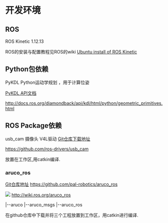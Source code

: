 # 开发环境
## ROS
ROS Kinetic 1.12.13

ROS的安装与配置教程见ROS的wiki
[Ubuntu install of ROS Kinetic](http://wiki.ros.org/kinetic/Installation/Ubuntu)
## Python包依赖
PyKDL Python运动学规划 ，用于计算位姿

[PyKDL API文档](http://docs.ros.org/diamondback/api/kdl/html/python/geometric_primitives.html)

http://docs.ros.org/diamondback/api/kdl/html/python/geometric_primitives.html
## ROS Package依赖

usb_cam 摄像头 V4L驱动
[Git仓库下载地址](https://github.com/ros-drivers/usb_cam)

https://github.com/ros-drivers/usb_cam

放置在工作区,用catkin编译.
### aruco_ros
[Git仓库地址](https://github.com/pal-robotics/aruco_ros)
https://github.com/pal-robotics/aruco_ros

![](https://camo.githubusercontent.com/5095128ee0964e88c98fef653ac682e8c59b9644/68747470733a2f2f7261772e6769746875622e636f6d2f70616c2d726f626f746963732f617275636f5f726f732f6d61737465722f617275636f5f726f732f6574632f6d61726b65725f696e5f68616e642e6a7067)
http://wiki.ros.org/aruco_ros


|--aruco
|--aruco_msgs
|--aruco_ros


在github仓库中下载并将三个工程放置到工作区，用catkin进行编译.